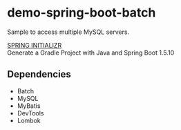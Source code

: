 # demo-spring-boot-batch
Sample to access multiple MySQL servers.

[SPRING INITIALIZR](http://start.spring.io/)  
Generate a Gradle Project with Java and Spring Boot 1.5.10  

Dependencies  
---
* Batch
* MySQL
* MyBatis
* DevTools
* Lombok
